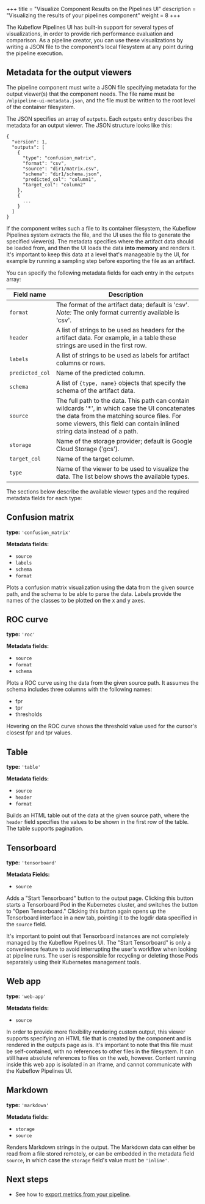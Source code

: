 +++
title = "Visualize Component Results on the Pipelines UI"
description = "Visualizing the results of your pipelines component"
weight = 8
+++

The Kubeflow Pipelines UI has built-in support for several types of 
visualizations, in order to provide rich performance evaluation and comparison. 
As a pipeline creator, you can use these visualizations by writing a JSON file 
to the component's local filesystem at any point during the pipeline execution. 

## Metadata for the output viewers

The pipeline component must write a JSON file specifying metadata for the
output viewer(s) that the component needs. The file name must be 
`/mlpipeline-ui-metadata.json`, and the file
must be written to the root level of the container filesystem.

The JSON specifies an array of `outputs`. Each `outputs` entry describes the
metadata for an output viewer. The JSON structure looks like this:

```
{
  "version": 1,
  "outputs": [
    {
      "type": "confusion_matrix",
      "format": "csv",
      "source": "dir1/matrix.csv",
      "schema": "dir1/schema.json",
      "predicted_col": "column1",
      "target_col": "column2"
    },
    {
      ...
    }
  ]
}
```

If the component writes such a file to its container filesystem, the Kubeflow 
Pipelines system extracts the file, and the UI uses the file to generate the 
specified viewer(s). The metadata specifies where the artifact data should be 
loaded from, and then the UI loads the data **into memory** and renders it. 
It's important to keep this data at a level that's manageable by the UI, for 
example by running a sampling step before exporting the file as an artifact.

You can specify the following metadata fields for each entry in the `outputs`
array:

| Field name      | Description |
| -------------   | ------------- |
| `format`        | The format of the artifact data; default is 'csv'. *Note:* The only format currently available is 'csv'. |
| `header`        | A list of strings to be used as headers for the artifact data. For example, in a table these strings are used in the first row. |
| `labels`        | A list of strings to be used as labels for artifact columns or rows. |
| `predicted_col` | Name of the predicted column. |
| `schema`        | A list of `{type, name}` objects that specify the schema of the artifact data. |
| `source`        | The full path to the data. This path can contain wildcards '*', in which case the UI concatenates the data from the matching source files. For some viewers, this field can contain inlined string data instead of a path. |
| `storage`       | Name of the storage provider; default is Google Cloud Storage ('gcs'). |
| `target_col`    | Name of the target column. |
| `type`          | Name of the viewer to be used to visualize the data. The list below shows the available types. |

The sections below describe the available viewer types and the required metadata 
fields for each type:

## Confusion matrix

**type:** `'confusion_matrix'`

**Metadata fields:**

- `source`
- `labels`
- `schema`
- `format`

Plots a confusion matrix visualization using the data from the given source 
path, and the schema to be able to parse the data. Labels provide the names of 
the classes to be plotted on the x and y axes.

## ROC curve

**type:** `'roc'`

**Metadata fields:**

- `source`
- `format`
- `schema`

Plots a ROC curve using the data from the given source path. It assumes the 
schema includes three columns with the following names: 

* fpr
* tpr
* thresholds

Hovering on the ROC curve shows the threshold value used for the cursor's 
closest fpr and tpr values.

## Table

**type:** `'table'`

**Metadata fields:**

- `source`
- `header`
- `format`

Builds an HTML table out of the data at the given source path, where the 
`header` field specifies the values to be shown in the first row of the table. 
The table supports pagination.

## Tensorboard

**type:** `'tensorboard'`

**Metadata Fields:**

- `source`

Adds a "Start Tensorboard" button to the output page. Clicking this button 
starts a Tensorboard Pod in the Kubernetes cluster, and switches the button to
 "Open Tensorboard." Clicking this button again opens up the Tensorboard 
 interface in a new tab, pointing it to the logdir data specified in the 
 `source` field.

It's important to point out that Tensorboard instances are not completely 
managed by the Kubeflow Pipelines UI. The "Start Tensorboard" is only a 
convenience feature to avoid interrupting the user's workflow when looking at 
pipeline runs. The user is responsible for recycling or deleting those Pods 
separately using their Kubernetes management tools.

## Web app

**type:** `'web-app'`

**Metadata fields:**

- `source`

In order to provide more flexibility rendering custom output, 
this viewer supports specifying an HTML file that is created by the component 
and is rendered in the outputs page as is. It's important to note that this file 
must be self-contained, with no references to other files in the filesystem. It 
can still have absolute references to files on the web, however. Content running 
inside this web app is isolated in an iframe, and cannot communicate with the 
Kubeflow Pipelines UI.

## Markdown

**type:** `'markdown'`

**Metadata fields:**

- `storage`
- `source`

Renders Markdown strings in the output. The Markdown data can either be read from
a file stored remotely, or can be embedded in the metadata field `source`, in
which case the `storage` field's value must be `'inline'`.

## Next steps

* See how to [export metrics from your 
  pipeline](/docs/pipelines/metrics/pipelines-metrics/).
